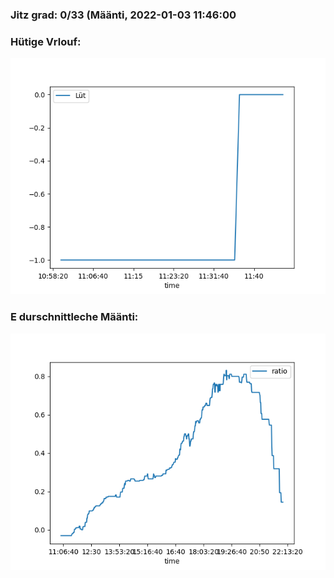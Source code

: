 ### Jitz grad: 0/33 (Määnti, 2022-01-03 11:46:00

### Hütige Vrlouf:
![Graph](Today.png)

### E durschnittleche Määnti:
![Graph](Määnti.png)